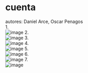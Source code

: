 # cuenta

autores: Daniel Arce, Oscar Penagos
<br>
1.<br>
![image](https://github.com/user-attachments/assets/04c385f5-a0dd-4c5c-ba0d-20640447b68b)
2.<br>
![image](https://github.com/user-attachments/assets/46e68cc7-81d2-4e43-99f5-f10f253145b2)
3.<br>
![image](https://github.com/user-attachments/assets/4ede488e-293d-47a5-a467-6b052cc4b0fe)
4.<br>
![image](https://github.com/user-attachments/assets/43810f1d-993f-49a2-8a79-f891f57a4d09)
5.<br>
![image](https://github.com/user-attachments/assets/9d4ea087-a452-42dc-8a4b-8fe43e9effcc)
6.<br>
![image](https://github.com/user-attachments/assets/05422081-5f8c-44fe-85f2-ab785885ec37)
7.<br>
![image](https://github.com/user-attachments/assets/7952ca2b-06e5-4e57-951a-37b7907128b9)





